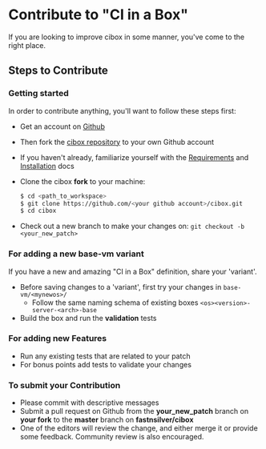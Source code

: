 # Contribute to "CI in a Box"

If you are looking to improve cibox in some manner, you've come to the right place.


## Steps to Contribute

### Getting started

In order to contribute anything, you'll want to follow these steps first:

* Get an account on [Github](https://github.com)
* Then fork the [cibox repository](https://github.com/fastnsilver/cibox) to your own Github account
* If you haven't already, familiarize yourself with the [Requirements](docs/REQUIREMENTS.md) and [Installation](docs/INSTALLATION.md) docs
* Clone the cibox **fork** to your machine:

    ~~~ sh
    $ cd <path_to_workspace>
    $ git clone https://github.com/<your github account>/cibox.git
    $ cd cibox
    ~~~

* Check out a new branch to make your changes on: `git checkout -b <your_new_patch>`


### For adding a new base-vm variant

If you have a new and amazing "CI in a Box" definition, share your 'variant'. 

* Before saving changes to a 'variant', first try your changes in `base-vm/<mynewos>/`
     * Follow the same naming schema of existing boxes `<os><version>-server-<arch>-base`
* Build the box and run the **validation** tests
   

### For adding new Features

* Run any existing tests that are related to your patch
* For bonus points add tests to validate your changes


### To submit your Contribution

* Please commit with descriptive messages
* Submit a pull request on Github from the __your_new_patch__ branch on __your fork__ to the __master__ branch on __fastnsilver/cibox__
* One of the editors will review the change, and either merge it or provide some feedback. Community review is also encouraged.

